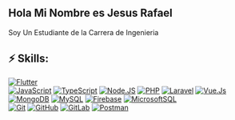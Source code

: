 ## Hola Mi Nombre es Jesus Rafael <img src="https://media2.giphy.com/media/kBZ212yGzFaxgkSIKW/giphy.gif" width="5px"></a>
Soy Un Estudiante de la Carrera de Ingenieria

## ⚡ Skills:
[![Flutter](https://img.shields.io/badge/Flutter-4a5fff?style=for-the-badge&logo=flutter&logoColor=white&labelColor=101010)]()
</br>
[![JavaScript](https://img.shields.io/badge/JavaScript-F7DF1E?style=for-the-badge&logo=javascript&logoColor=white&labelColor=101010)]()
[![TypeScript](https://img.shields.io/badge/TypeScript-007ACC?style=for-the-badge&logo=typescript&logoColor=white&labelColor=101010)]()
[![Node.JS](https://img.shields.io/badge/Node.JS-339933?style=for-the-badge&logo=node.js&logoColor=white&labelColor=101010)]()
[![PHP](https://img.shields.io/badge/PHP-777BB4?style=for-the-badge&logo=PHP&logoColor=white&labelColor=101010)]()
[![Laravel](https://img.shields.io/badge/laravel-FF2D20?style=for-the-badge&logo=Laravel&logoColor=white&labelColor=101010)]()
[![Vue.Js](https://img.shields.io/badge/vue.js-4FC08D?style=for-the-badge&logo=vue.js&logoColor=white&labelColor=101010)]()
</br>
[![MongoDB](https://img.shields.io/badge/MongoDB-47A248?style=for-the-badge&logo=mongodb&logoColor=white&labelColor=101010)]()
[![MySQL](https://img.shields.io/badge/MySQL-4479A1?style=for-the-badge&logo=mysql&logoColor=white&labelColor=101010)]()
[![Firebase](https://img.shields.io/badge/Firebase-FFCA28?style=for-the-badge&logo=firebase&logoColor=white&labelColor=101010)]()
[![MicrosoftSQL](https://img.shields.io/badge/Microsoft%20SQL%20SERVER-CC2927?style=for-the-badge&logo=microsoft%20sql%20server&logoColor=white&labelColor=101010)]()
</br>
[![Git](https://img.shields.io/badge/Git-ff6340?style=for-the-badge&logo=git&logoColor=white&labelColor=101010)]()
[![GitHub](https://img.shields.io/badge/GitHub-181717?style=for-the-badge&logo=github&logoColor=white&labelColor=101010)]()
[![GitLab](https://img.shields.io/badge/GitLab-FCA121?style=for-the-badge&logo=GitLab&logoColor=white&labelColor=101010)]()
[![Postman](https://img.shields.io/badge/Postman-FF6C37?style=for-the-badge&logo=Postman&logoColor=white&labelColor=101010)]()

